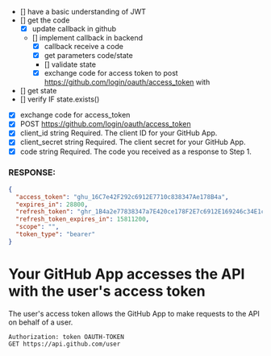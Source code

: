 - [] have a basic understanding of JWT
- [] get the code
  - [x] update callback in github
  - [] implement callback in backend
    - [x] callback receive a code
    - [x] get parameters code/state
    - [] validate state
    - [x] exchange code for access token to post https://github.com/login/oauth/access_token with
- [] get state
- [] verify IF state.exists()
- [x] exchange code for access_token
- [x] POST https://github.com/login/oauth/access_token
- [x] client_id string Required. The client ID for your GitHub App.
- [x] client_secret string Required. The client secret for your GitHub App.
- [x] code string Required. The code you received as a response to Step 1.

### RESPONSE:

```JSON
{
  "access_token": "ghu_16C7e42F292c6912E7710c838347Ae178B4a",
  "expires_in": 28800,
  "refresh_token": "ghr_1B4a2e77838347a7E420ce178F2E7c6912E169246c34E1ccbF66C46812d16D5B1A9Dc86A1498",
  "refresh_token_expires_in": 15811200,
  "scope": "",
  "token_type": "bearer"
}
```

# Your GitHub App accesses the API with the user's access token

The user's access token allows the GitHub App to make requests to the API on behalf of a user.

```shell
Authorization: token OAUTH-TOKEN
GET https://api.github.com/user
```
